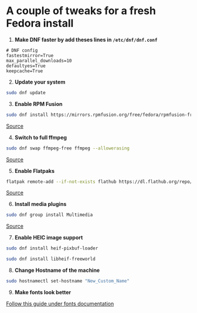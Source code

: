 # A couple of tweaks for a fresh Fedora install

1. **Make DNF faster by add theses lines in `/etc/dnf/dnf.conf`**

```plaintext
# DNF config
fastestmirror=True
max_parallel_downloads=10
defaultyes=True
keepcache=True
```

2. **Update your system**
```bash
sudo dnf update
```
3. **Enable RPM Fusion**

```bash
sudo dnf install https://mirrors.rpmfusion.org/free/fedora/rpmfusion-free-release-$(rpm -E %fedora).noarch.rpm https://mirrors.rpmfusion.org/nonfree/fedora/rpmfusion-nonfree-release-$(rpm -E %fedora).noarch.rpm
```

[Source](https://rpmfusion.org/Configuration)

4. **Switch to full ffmpeg**

```bash
sudo dnf swap ffmpeg-free ffmpeg --allowerasing
```
[Source](https://rpmfusion.org/Howto/Multimedia)

5. **Enable Flatpaks**

```bash
flatpak remote-add --if-not-exists flathub https://dl.flathub.org/repo/flathub.flatpakrepo
```

[Source](https://flatpak.org/setup/Fedora)

6. **Install media plugins**

```bash
sudo dnf group install Multimedia
```
[Source](https://docs.fedoraproject.org/en-US/quick-docs/installing-plugins-for-playing-movies-and-music/)


7. **Enable HEIC image support**

```bash
sudo dnf install heif-pixbuf-loader
``` 
```bash
sudo dnf install libheif-freeworld
```

8. **Change Hostname of the machine**
```bash
sudo hostnamectl set-hostname "New_Custom_Name"
```

9. **Make fonts look better**

[Follow this guide under fonts documentation](https://github.com/eloymelo/linux-documentation/blob/main/Fonts/fonts.md)